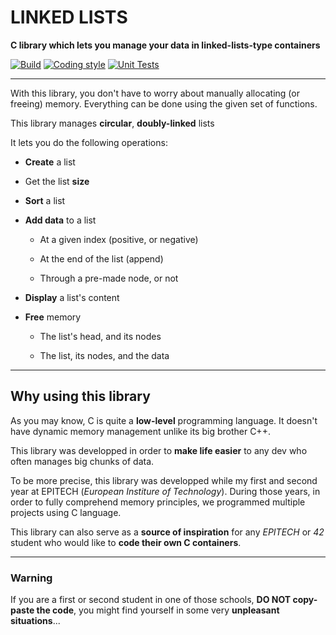 # LINKED LISTS

__C library which lets you manage your data in linked-lists-type containers__

[![Build](https://github.com/Arthi-chaud/LinkedLists/actions/workflows/build.yml/badge.svg)](https://github.com/Arthi-chaud/LinkedLists/actions/workflows/build.yml)
[![Coding style](https://github.com/Arthi-chaud/LinkedLists/actions/workflows/coding_style.yml/badge.svg)](https://github.com/Arthi-chaud/LinkedLists/actions/workflows/coding_style.yml)
[![Unit Tests](https://github.com/Arthi-chaud/LinkedLists/actions/workflows/unit_tests.yml/badge.svg)](https://github.com/Arthi-chaud/LinkedLists/actions/workflows/unit_tests.yml)

___

With this library, you don't have to worry about manually allocating (or freeing) memory. Everything can be done using the given set of functions.

This library manages **circular**, **doubly-linked** lists

It lets you do the following operations:

- **Create** a list

- Get the list **size**

- **Sort** a list

- **Add data** to a list

  - At a given index (positive, or negative)

  - At the end of the list (append)

  - Through a pre-made node, or not

- **Display** a list's content

- **Free** memory

  - The list's head, and its nodes

  - The list, its nodes, and the data

____

## Why using this library

As you may know, C is quite a **low-level** programming language. It doesn't have dynamic memory management unlike its big brother C++.

This library was developped in order to **make life easier** to any dev who often manages big chunks of data.

To be more precise, this library was developped while my first and second year at EPITECH (_European Institure of Technology_). During those years, in order to fully comprehend memory principles, we programmed multiple projects using C language.

This library can also serve as a **source of inspiration** for any _EPITECH_ or _42_ student who would like to **code their own C containers**.

____

### Warning

If you are a first or second student in one of those schools, **DO NOT copy-paste the code**, you might find yourself in some very **unpleasant situations**...
